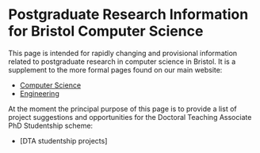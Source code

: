 # Postgraduate Research Information for Bristol Computer Science

This page is intended for rapidly changing and provisional information
related to postgraduate research in computer science in Bristol. It is
a supplement to the more formal pages found on our main website:

* [Computer Science](http://www.bris.ac.uk/engineering/departments/computerscience/)
* [Engineering](http://www.bristol.ac.uk/engineering/)

At the moment the principal purpose of this page is to provide a list
of project suggestions and opportunities for the Doctoral Teaching
Associate PhD Studentship scheme:

* [DTA studentship projects]

